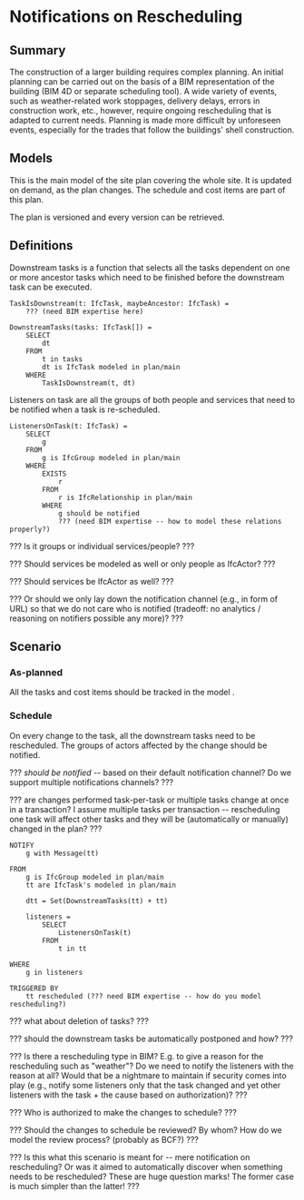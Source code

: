 # Notifications on Rescheduling 

## Summary

The construction of a larger building requires complex planning. 
An initial planning can be carried out on the basis of a BIM representation 
of the building (BIM 4D or separate scheduling tool). 
A wide variety of events, such as weather-related work stoppages, 
delivery delays, errors in construction work, etc., however, require 
ongoing rescheduling that is adapted to current needs. 
Planning is made more difficult by unforeseen events, especially for 
the trades that follow the buildings' shell construction.

## Models

<model name="plan/main">

This is the main model of the site plan covering the whole site.
It is updated on demand, as the plan changes.
The schedule and cost items are part of this plan.

The plan is versioned and every version can be retrieved.

</model>

## Definitions

<def name="DownstreamTasks">

Downstream tasks is a function that selects all the tasks dependent on 
one or more ancestor tasks which need to be finished before the downstream 
task can be executed.

```bim
TaskIsDownstream(t: IfcTask, maybeAncestor: IfcTask) =
    ??? (need BIM expertise here)

DownstreamTasks(tasks: IfcTask[]) =
    SELECT
        dt
    FROM
        t in tasks
        dt is IfcTask modeled in plan/main
    WHERE
        TaskIsDownstream(t, dt)
```

</def>

<def name="ListenersOnTask">

Listeners on task are all the groups of both people and services that need to 
be notified when a task is re-scheduled.

```bim
ListenersOnTask(t: IfcTask) =
    SELECT
        g
    FROM
        g is IfcGroup modeled in plan/main
    WHERE
        EXISTS
            r
        FROM
            r is IfcRelationship in plan/main
        WHERE
            g should be notified 
            ??? (need BIM expertise -- how to model these relations properly?)
```

??? Is it groups or individual services/people? ???

??? Should services be modeled as well or only people as IfcActor? ???

??? Should services be IfcActor as well? ???

??? Or should we only lay down the notification channel (e.g., in form of 
URL) so that we do not care who is notified (tradeoff: no analytics / reasoning
on notifiers possible any more)? ??? 

</def>

## Scenario

### As-planned

All the tasks and cost items should be tracked in the model 
<modelref name="plan/main" />.

### Schedule

On every change to the task, all the downstream tasks need to be rescheduled.
The groups of actors affected by the change should be notified.

??? *should be notified* -- based on their default notification channel? Do we 
support multiple notifications channels? ???

??? are changes performed task-per-task or multiple tasks change at once in a
transaction? I assume multiple tasks per transaction -- rescheduling one task
will affect other tasks and they will be (automatically or manually) changed 
in the plan? ???

```bim
NOTIFY
    g with Message(tt)

FROM
    g is IfcGroup modeled in plan/main
    tt are IfcTask's modeled in plan/main
    
    dtt = Set(DownstreamTasks(tt) + tt)
    
    listeners =
        SELECT
            ListenersOnTask(t)
        FROM
            t in tt

WHERE
    g in listeners

TRIGGERED BY
    tt rescheduled (??? need BIM expertise -- how do you model rescheduling?)
```

??? what about deletion of tasks? ???

??? should the downstream tasks be automatically postponed and how? ???

??? Is there a rescheduling type in BIM? E.g. to give a reason for the 
rescheduling such as "weather"? Do we need to notify the listeners with the
reason at all? Would that be a nightmare to maintain if security comes into
play (e.g., notify some listeners only that the task changed and yet other
listeners with the task + the cause based on authorization)? ???

??? Who is authorized to make the changes to schedule? ???

??? Should the changes to schedule be reviewed? By whom? 
How do we model the review process? (probably as BCF?) ???

??? Is this what this scenario is meant for -- mere notification on 
rescheduling? Or was it aimed to automatically discover when something needs
to be rescheduled? These are huge question marks! The former case is much 
simpler than the latter! ???
